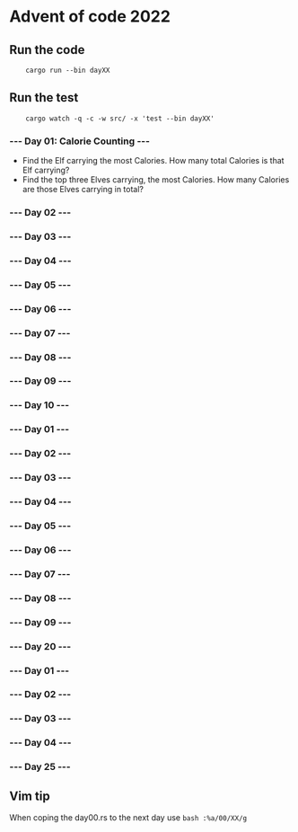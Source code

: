 # Advent of code 2022

## Run the code
```bach
    cargo run --bin dayXX
```

## Run the test
```bach
    cargo watch -q -c -w src/ -x 'test --bin dayXX'
```

### --- Day 01: Calorie Counting ---
* Find the Elf carrying the most Calories. How many total Calories is that Elf carrying?
* Find the top three Elves carrying, the most Calories. How many Calories are those 
  Elves carrying in total?

### --- Day 02 ---

### --- Day 03 ---

### --- Day 04 ---

### --- Day 05 ---

### --- Day 06 ---

### --- Day 07 ---

### --- Day 08 ---

### --- Day 09 ---

### --- Day 10 ---

### --- Day 01 ---

### --- Day 02 ---

### --- Day 03 ---

### --- Day 04 ---

### --- Day 05 ---

### --- Day 06 ---

### --- Day 07 ---

### --- Day 08 ---

### --- Day 09 ---

### --- Day 20 ---

### --- Day 01 ---

### --- Day 02 ---

### --- Day 03 ---

### --- Day 04 ---

### --- Day 25 ---

## Vim tip

When coping the day00.rs to the next day use ```bash :%a/00/XX/g```
